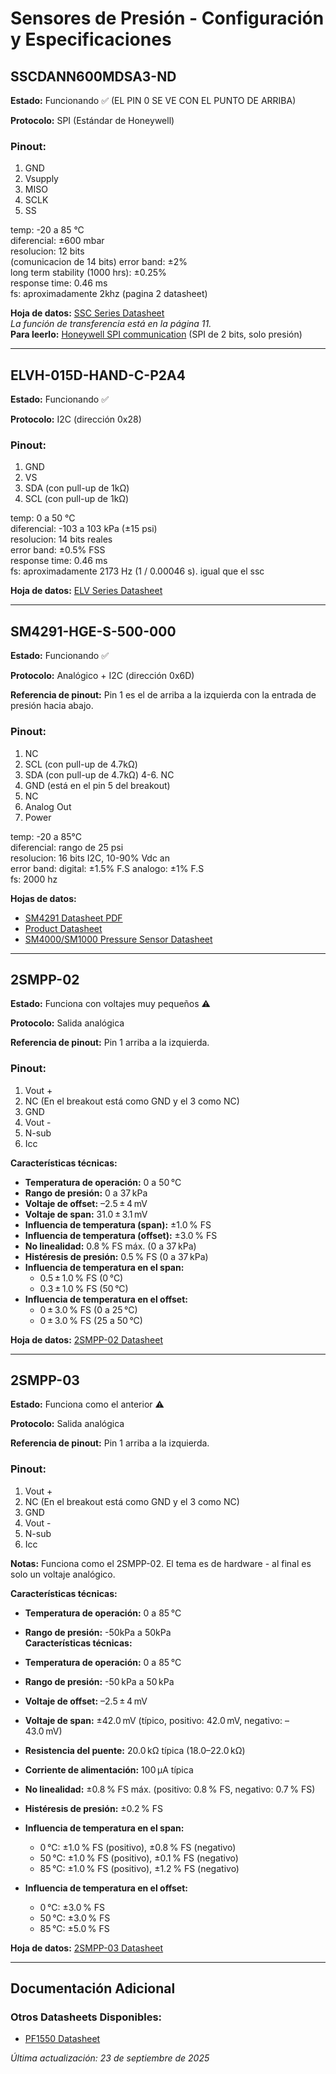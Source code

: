 # Sensores de Presión - Configuración y Especificaciones

## SSCDANN600MDSA3-ND

**Estado:** Funcionando ✅ (EL PIN 0 SE VE CON EL PUNTO DE ARRIBA)

**Protocolo:** SPI (Estándar de Honeywell)

### Pinout:
1. GND
2. Vsupply
3. MISO
4. SCLK
5. SS

temp: -20 a 85 °C<br>
diferencial: ±600 mbar<br>
resolucion: 12 bits<br> (comunicacion de 14 bits)
error band: ±2%<br>
long term stability (1000 hrs): ±0.25%<br>
response time: 0.46 ms<br>
fs: aproximadamente 2khz (pagina 2 datasheet)

**Hoja de datos:** [SSC Series Datasheet](ssc_series_DS.pdf)  
*La función de transferencia está en la página 11.*  
**Para leerlo:** [Honeywell SPI communication](sps-siot-spi-comms-digital-ouptu-pressure-sensors-tn-008202-3-en-ciid-45843.pdf) (SPI de 2 bits, solo presión)


---

## ELVH-015D-HAND-C-P2A4

**Estado:** Funcionando ✅

**Protocolo:** I2C (dirección 0x28)

### Pinout:
1. GND
2. VS 
3. SDA (con pull-up de 1kΩ)
4. SCL (con pull-up de 1kΩ)

temp: 0 a 50 °C<br>
diferencial: -103 a 103 kPa (±15 psi) <br>
resolucion: 14 bits reales  <br> 
error band: ±0.5% FSS <br>
response time: 0.46 ms <br>
fs: aproximadamente 2173 Hz (1 / 0.00046 s). igual que el ssc

**Hoja de datos:** [ELV Series Datasheet](ELV_Series.pdf)

---

## SM4291-HGE-S-500-000

**Estado:** Funcionando ✅

**Protocolo:** Analógico + I2C (dirección 0x6D)

**Referencia de pinout:** Pin 1 es el de arriba a la izquierda con la entrada de presión hacia abajo.

### Pinout:
1. NC 
2. SCL (con pull-up de 4.7kΩ)
3. SDA (con pull-up de 4.7kΩ)
4-6. NC
7. GND (está en el pin 5 del breakout)
8. NC
9. Analog Out
10. Power

temp: -20 a 85°C<br>
diferencial: rango de  25 psi  <br>
resolucion: 16 bits I2C, 10-90% Vdc an <br> 
error band: digital: ±1.5% F.S analogo: ±1% F.S<br>
fs: 2000 hz 

**Hojas de datos:** 
- [SM4291 Datasheet PDF](SM4291-HGE-S-500-000.PDF)
- [Product Datasheet](product-4291-HGE-S-500-000.datasheet.pdf)
- [SM4000/SM1000 Pressure Sensor Datasheet](SM4000_SM1000-pressure-sensor-AMSYS-datasheet.pdf)
---

## 2SMPP-02

**Estado:** Funciona con voltajes muy pequeños ⚠️

**Protocolo:** Salida analógica

**Referencia de pinout:** Pin 1 arriba a la izquierda.

### Pinout:
1. Vout +
2. NC (En el breakout está como GND y el 3 como NC)
3. GND
4. Vout -
5. N-sub
6. Icc

**Características técnicas:**

- **Temperatura de operación:** 0 a 50 °C  
- **Rango de presión:** 0 a 37 kPa  
- **Voltaje de offset:** –2.5 ± 4 mV  
- **Voltaje de span:** 31.0 ± 3.1 mV  
- **Influencia de temperatura (span):** ±1.0 % FS  
- **Influencia de temperatura (offset):** ±3.0 % FS  
- **No linealidad:** 0.8 % FS máx. (0 a 37 kPa)  
- **Histéresis de presión:** 0.5 % FS (0 a 37 kPa)  
- **Influencia de temperatura en el span:**  
    - 0.5 ± 1.0 % FS (0 °C)  
    - 0.3 ± 1.0 % FS (50 °C)  
- **Influencia de temperatura en el offset:**  
    - 0 ± 3.0 % FS (0 a 25 °C)  
    - 0 ± 3.0 % FS (25 a 50 °C)  


**Hoja de datos:** [2SMPP-02 Datasheet](en-2smpp-02.pdf)

---

## 2SMPP-03

**Estado:** Funciona como el anterior ⚠️

**Protocolo:** Salida analógica

**Referencia de pinout:** Pin 1 arriba a la izquierda.

### Pinout:
1. Vout +
2. NC (En el breakout está como GND y el 3 como NC)
3. GND
4. Vout -
5. N-sub
6. Icc

**Notas:** Funciona como el 2SMPP-02. El tema es de hardware - al final es solo un voltaje analógico.

**Características técnicas:**

- **Temperatura de operación:** 0 a 85 °C  
- **Rango de presión:** -50kPa a 50kPa  
**Características técnicas:**

- **Temperatura de operación:** 0 a 85 °C  
- **Rango de presión:** -50 kPa a 50 kPa  
- **Voltaje de offset:** –2.5 ± 4 mV  
- **Voltaje de span:** ±42.0 mV (típico, positivo: 42.0 mV, negativo: –43.0 mV)  
- **Resistencia del puente:** 20.0 kΩ típica (18.0–22.0 kΩ)  
- **Corriente de alimentación:** 100 μA típica  
- **No linealidad:** ±0.8 % FS máx. (positivo: 0.8 % FS, negativo: 0.7 % FS)  
- **Histéresis de presión:** ±0.2 % FS  
- **Influencia de temperatura en el span:**  
    - 0 °C: ±1.0 % FS (positivo), ±0.8 % FS (negativo)  
    - 50 °C: ±1.0 % FS (positivo), ±0.1 % FS (negativo)  
    - 85 °C: ±1.0 % FS (positivo), ±1.2 % FS (negativo)  
- **Influencia de temperatura en el offset:**  
    - 0 °C: ±3.0 % FS  
    - 50 °C: ±3.0 % FS  
    - 85 °C: ±5.0 % FS  







**Hoja de datos:** [2SMPP-03 Datasheet](en-2smpp-03.pdf)

---

## Documentación Adicional

### Otros Datasheets Disponibles:
- [PF1550 Datasheet](PF1550.pdf)



*Última actualización: 23 de septiembre de 2025*
